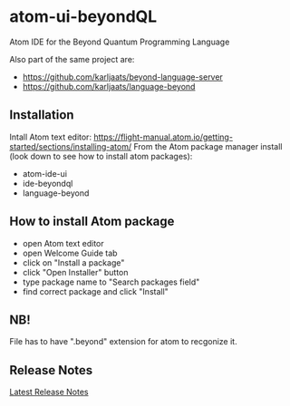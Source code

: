 # atom-ui-beyondQL
Atom IDE for the Beyond Quantum Programming Language

Also part of the same project are:
* https://github.com/karljaats/beyond-language-server
* https://github.com/karljaats/language-beyond

## Installation
Intall Atom text editor: https://flight-manual.atom.io/getting-started/sections/installing-atom/
From the Atom package manager install (look down to see how to install atom packages):
* atom-ide-ui
* ide-beyondql
* language-beyond

## How to install Atom package
* open Atom text editor
* open Welcome Guide tab
* click on "Install a package"
* click "Open Installer" button
* type package name to "Search packages field"
* find correct package and click "Install"

## NB!
File has to have ".beyond" extension for atom to recgonize it.

## Release Notes
[Latest Release Notes](https://github.com/karljaats/atom-ui-beyondQL/wiki/Release-notes#Iteration4)
